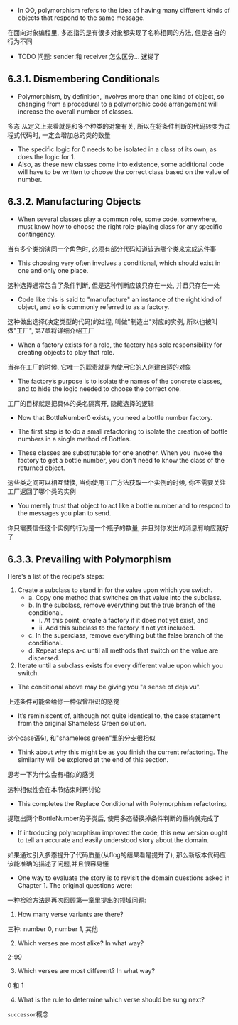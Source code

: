 + In OO, polymorphism refers to the idea of having many different kinds of objects that respond to the same message.

在面向对象编程里, 多态指的是有很多对象都实现了名称相同的方法, 但是各自的行为不同

+ TODO 问题: sender 和 receiver 怎么区分... 迷糊了

## 6.3.1. Dismembering Conditionals

+ Polymorphism, by definition, involves more than one kind of object, so changing from a procedural to a polymorphic code arrangement will increase the overall number of classes.

多态 从定义上来看就是和多个种类的对象有关, 所以在将条件判断的代码转变为过程式代码时, 一定会增加总的类的数量

+ The specific logic for 0 needs to be isolated in a class of its own, as does the logic for 1.
+ Also, as these new classes come into existence, some additional code will have to be written to choose the correct class based on the value of number.


## 6.3.2. Manufacturing Objects

+ When several classes play a common role, some code, somewhere, must know how to choose the right role-playing class for any specific contingency.

当有多个类扮演同一个角色时, 必须有部分代码知道该选哪个类来完成这件事

+ This choosing very often involves a conditional, which should exist in one and only one place.

这种选择通常包含了条件判断, 但是这种判断应该只存在一处, 并且只存在一处

+ Code like this is said to "manufacture" an instance of the right kind of object, and so is commonly referred to as a factory.

这种做出选择(决定类型的代码)的过程, 叫做"制造出"对应的实例, 所以也被叫做"工厂", 第7章将详细介绍工厂

+ When a factory exists for a role, the factory has sole responsibility for creating objects to play that role.

当存在工厂的时候, 它唯一的职责就是为使用它的人创建合适的对象

+ The factory’s purpose is to isolate the names of the concrete classes, and to hide the logic needed to choose the correct one.

工厂的目标就是把具体的类名隔离开, 隐藏选择的逻辑

+ Now that BottleNumber0 exists, you need a bottle number factory.

+ The first step is to do a small refactoring to isolate the creation of bottle numbers in a single method of Bottles.

+ These classes are substitutable for one another. When you invoke the factory to get a bottle number, you don’t need to know the class of the returned object.

这些类之间可以相互替换, 当你使用工厂方法获取一个实例的时候, 你不需要关注工厂返回了哪个类的实例

+ You merely trust that object to act like a bottle number and to respond to the messages you plan to send.

你只需要信任这个实例的行为是一个瓶子的数量, 并且对你发出的消息有响应就好了

## 6.3.3. Prevailing with Polymorphism

Here’s a list of the recipe’s steps:

1. Create a subclass to stand in for the value upon which you switch.
    + a. Copy one method that switches on that value into the subclass.
    + b. In the subclass, remove everything but the true branch of the conditional.
        + i. At this point, create a factory if it does not yet exist, and
        + ii. Add this subclass to the factory if not yet included.
    + c. In the superclass, remove everything but the false branch of the conditional.
    + d. Repeat steps a-c until all methods that switch on the value are dispersed.
2. Iterate until a subclass exists for every different value upon which you switch.

+ The conditional above may be giving you "a sense of deja vu".

上述条件可能会给你一种似曾相识的感觉

+ It’s reminiscent of, although not quite identical to, the case statement from the original Shameless Green solution.

这个case语句, 和"shameless green"里的分支很相似

+ Think about why this might be as you finish the current refactoring. The similarity will be explored at the end of this section.

思考一下为什么会有相似的感觉

这种相似性会在本节结束时再讨论

+ This completes the Replace Conditional with Polymorphism refactoring.

提取出两个BottleNumber的子类后, 使用多态替换掉条件判断的重构就完成了

+ If introducing polymorphism improved the code, this new version ought to tell an accurate and easily understood story about the domain.

如果通过引入多态提升了代码质量(从flog的结果看是提升了), 那么新版本代码应该能准确的描述了问题,并且很容易懂

+ One way to evaluate the story is to revisit the domain questions asked in Chapter 1. The original questions were:

一种检验方法是再次回顾第一章里提出的领域问题:

1. How many verse variants are there?

三种: number 0, number 1, 其他

2. Which verses are most alike? In what way?

2-99

3. Which verses are most different? In what way?

0 和 1

4. What is the rule to determine which verse should be sung next?

`successor`概念


